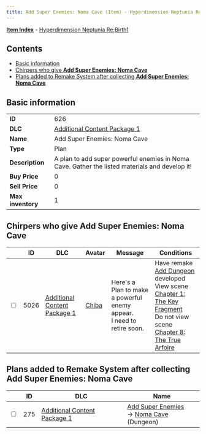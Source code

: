 ```yaml
---
title: Add Super Enemies: Noma Cave (Item) - Hyperdimension Neptunia Re;Birth1
---
```


[**Item Index**](/neptunia/rb1/item/index.html) - [Hyperdimension Neptunia Re;Birth1](/neptunia/rb1)

## Contents

- [Basic information](#basic-information)
- [Chirpers who give **Add Super Enemies: Noma Cave**](#chirpers-who-give-add-super-enemies-noma-cave)
- [Plans added to Remake System after collecting **Add Super Enemies: Noma Cave**](#plans-added-to-remake-system-after-collecting-add-super-enemies-noma-cave)

## Basic information

|   |   |
| -- | -- |
| **ID** | 626 |
| **DLC** | [Additional Content Package 1](/neptunia/rb1/dlc/10-pack1.html) |
| **Name** | Add Super Enemies: Noma Cave |
| **Type** | Plan |
| **Description** | A plan to add super powerful enemies in Noma Cave. Gather the listed materials and develop it! |
| **Buy Price** | 0 |
| **Sell Price** | 0 |
| **Max inventory** | 1 |


## Chirpers who give **Add Super Enemies: Noma Cave**

|    | ID | DLC | Avatar | Message | Conditions |
| -- | -- | --- | ------ | ------- | ---------- |
| <input type="checkbox" id="rb1-chirper-event-10-5026" class="trackbox" /> | 5026 | [Additional Content Package 1](/neptunia/rb1/dlc/10-pack1.html) | [Chiba](/neptunia/rb1/undefined/1-219-chiba.html) | Here's a Plan to make a powerful enemy appear.<br />I need to retire soon. | Have remake [Add Dungeon](/neptunia/rb1/remake/10-228-add-dungeon.html) developed<br />View scene [Chapter 1: The Key Fragment](/neptunia/rb1/scene/1-117-chapter-1-the-key-fragment.html)<br />Do not view scene [Chapter 8: The True Arfoire](/neptunia/rb1/scene/1-807-chapter-8-the-true-arfoire.html) |


## Plans added to Remake System after collecting **Add Super Enemies: Noma Cave**

|    | ID | DLC | Name |
| -- | -- | --- | ---- |
| <input type="checkbox" id="rb1-remake-10-275" class="trackbox" /> | 275 | [Additional Content Package 1](/neptunia/rb1/dlc/10-pack1.html) | [Add Super Enemies](/neptunia/rb1/remake/10-275-add-super-enemies.html)<br /> → [Noma Cave](/neptunia/rb1/dungeon/10-127-noma-cave.html) (Dungeon) |
